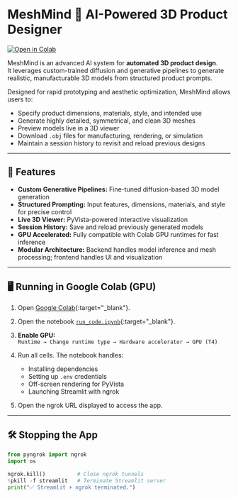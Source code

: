 # MeshMind 🤖 AI-Powered 3D Product Designer

<a target="_blank" href="https://colab.research.google.com/github/dimp01/MeshMind/blob/main/run_code.ipynb)">![Open in Colab](https://colab.research.google.com/assets/colab-badge.svg)</a>

MeshMind is an advanced AI system for **automated 3D product design**.  
It leverages custom-trained diffusion and generative pipelines to generate realistic, manufacturable 3D models from structured product prompts.  

Designed for rapid prototyping and aesthetic optimization, MeshMind allows users to:

- Specify product dimensions, materials, style, and intended use  
- Generate highly detailed, symmetrical, and clean 3D meshes  
- Preview models live in a 3D viewer  
- Download `.obj` files for manufacturing, rendering, or simulation  
- Maintain a session history to revisit and reload previous designs  

---

## 🚀 Features

- **Custom Generative Pipelines:** Fine-tuned diffusion-based 3D model generation  
- **Structured Prompting:** Input features, dimensions, materials, and style for precise control  
- **Live 3D Viewer:** PyVista-powered interactive visualization  
- **Session History:** Save and reload previously generated models  
- **GPU Accelerated:** Fully compatible with Colab GPU runtimes for fast inference  
- **Modular Architecture:** Backend handles model inference and mesh processing; frontend handles UI and visualization  

---

## 🖥️ Running in Google Colab (GPU)

1. Open [Google Colab](https://colab.research.google.com/){:target="_blank"}.  
2. Open the notebook [`run_code.ipynb`](https://github.com/dimp01/MeshMind/blob/main/run_code.ipynb){:target="_blank"}.  
3. **Enable GPU:**  
   `Runtime → Change runtime type → Hardware accelerator → GPU (T4)`  
4. Run all cells. The notebook handles:
   - Installing dependencies  
   - Setting up `.env` credentials  
   - Off-screen rendering for PyVista  
   - Launching Streamlit with ngrok  

5. Open the ngrok URL displayed to access the app.

---

## 🛠️ Stopping the App

```python
from pyngrok import ngrok
import os

ngrok.kill()          # Close ngrok tunnels
!pkill -f streamlit   # Terminate Streamlit server
print("✅ Streamlit + ngrok terminated.")
